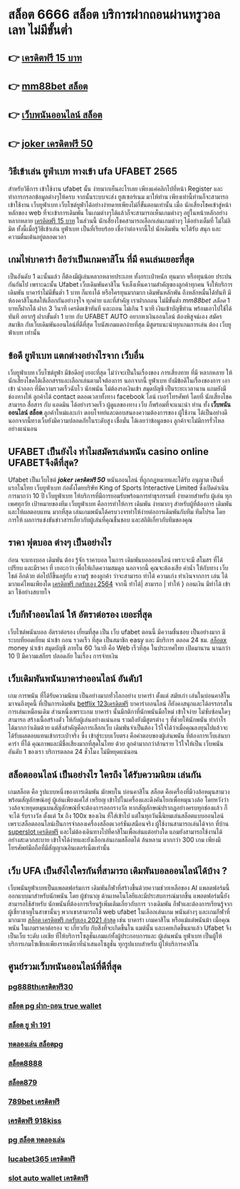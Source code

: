 # สล็อต 6666 สล็อต  บริการฝากถอนผ่านทรูวอลเลท ไม่มีขั้นต่ำ 

## 👉 [เครดิตฟรี 15 บาท](https://member.mabet.net/?action=login)
## 👉 [mm88bet สล็อต](https://mabet.net/register/)
## 👉 [เว็บพนันออนไลน์ สล็อต](https://mabet.net/20-free-100/)
## 👉 [joker เครดิตฟรี 50](https://member.mabet.net/?action=login)

## วิธีเข้าเล่น ยูฟ่าเบท  ทางเข้า ufa UFABET 2565

สำหรับวิธีการ เข้าใช้งาน   ufabet  นั้น ง่ายมากเย็นอะไรเลย เพียงแค่คลิกไปที่หน้า Register  และทำการกรอกข้อมูลต่างๆให้ครบ จากนั้นระบบจะส่ง  ยูสเซอร์เนม มาให้ท่าน เพียงเท่านี้ท่านก็จะสามารถ เข้าใช้งาน   เว็บยูฟ่าเบท เว็บไซต์ยูฟ่าได้อย่างง่ายดายเพียงไม่กี่ขั้นตอนเท่านั้น เมื่อ นักเสี่ยงโชคเข้าสู่หน้าหลักของ web ที่จะเข้าการเดิมพัน ในเกมต่างๆได้แล้วก็จะสามารถเห็นเกมต่างๆ อยู่ในหน้าหลักอย่างหลากหลาย [เครดิตฟรี 15 บาท](https://mabet.net/register/)  ในส่วนนี้ นักเสี่ยงโชคสามารถเลือกเล่นเกมต่างๆ ได้อย่างเต็มที่  ไม่ไม่ลิมิต ทั้งนี้เมื่อรู้วิธีเข้าเล่น  ยูฟ่าเบท  เป็นที่เรียบร้อย เชื่อว่าต่อจากนี้ไป นักเดิมพัน จะได้รับ สนุก และความตื่นเต้นอยู่ตลอดเวลา


##  เกมไพ่บาคาร่า  ถือว่าเป็นเกมคาสิโน ที่มี  คนเล่นเยอะที่สุด 

เป็นอันดับ 1  ฉะนั้นแล้ว  ก็ต้องมีผู้เล่นหลากหลายประเภท ทั้งกระเป๋าหนัก ทุนมาก หรือทุนน้อย ประปนกันกันไป เพราะฉะนั้น Ufabet เว็บเดิมพันคาสิโน   จึงเล็งเห็นความสำคัญของลูกค้าทุกคน จึงให้บริการ เดิมพัน บาคาร่าไม่มีขั้นต่ำ 1 บาท ก็แทงได้ หรือใครทุนมากมาก เดิมพันหลักพัน ถึงหลักหมื่นได้ทันที มีห้องคาสิโนสดให้เลือกกันอย่างจุใจ ทุกค่าย และที่สำคัญ เราฝากถอน ไม่มีขั้นต่ำ *mm88bet สล็อต* 1 บาทก็ฝากได้ ฝาก 3 วินาที เครดิตเข้าทันที และถอน ไม่เกิน 1 นาที เงินเข้าบัญชีท่าน พร้อมเอาไปใช้ได้ทันที อยากรู้  ฝากขั้นต่ำ 1 บาท กับ UFABET AUTO อยากหาเงินออนไลน์ ต้องพิสูจน์เอง สมัครสมาชิก กับเว็บเดิมพันออนไลน์ที่ดีที่สุด โบนัสเกมแตกง่ายที่สุด มีสูตรแนะนำทุกเกมการเล่น ต้อง  เว็บยูฟ่าเบท เท่านั้น

## ข้อดี ยูฟ่าเบท แตกต่างอย่างไรจาก เว็บอื่น

 เว็บยูฟ่าเบท เว็บไซต์ยูฟ่า มีข้อดีอยู่ เยอะที่สุด ไม่ว่าจะเป็นในเรื่องของ การเสี่ยงทาย ที่มี  หลากหลาย  ให้ นักเสี่ยงโชคได้เลือกสรรและเลือกเล่นตามใจต้องการ นอกจากนี้  ยูฟ่าเบท ยังมีข้อดีในเรื่องของการ เอาเข้า  นำออก ที่มีความรวดเร็วฉับไว  นักพนัน ไม่ต้องรอเงินเข้า สมุดบัญชี  เป็นระยะเวลานาน แถมยังมีช่องทางให้ ลูกค้าได้ contact  ตลอดเวลาทั้งทาง facebook ไลน์ เบอร์โทรศัพท์ โดยที่ นักเสี่ยงโชคสามารถ สื่อสาร กับ แอดมิน ได้อย่างรวดเร็ว  ผู้ดูแลของทาง เว็บ ก็พร้อมที่จะแนะนำ ท่าน ทั้ง **เว็บพนันออนไลน์ สล็อต** ลูกค้าใหม่และเก่า ตอบโจทย์และตอบสนองความต้องการของ ผู้ใช้งาน  ได้เป็นอย่างดี นอกจากนี้ทางเว็บยังมีความปลอดภัยในระดับสูง  เชื่อมั่น ได้เลยว่าข้อมูลของ ลูกค้าจะไม่มีการรั่วไหลอย่างแน่นอน


## UFABET เป็นยังไง ทำไมสมัครเล่นพนัน casino online   UFABETจึงดีที่สุด?

Ufabet  เป็นเว็บไซต์ ***joker เครดิตฟรี 50***  พนันออนไลน์ ที่ถูกกฎหมายและได้รับ อนุญาต เป็นที่แรกในไทย  เว็บยูฟ่าเบท  ก่อตั้งโดยบริษัท King of Sports Interactive Limited ซึ่งเปิดดำเนินการมากว่า 10 ปี เว็บยูฟ่าเบท ให้บริการที่มีการยอมรับพร้อมการทำธุรกรรมที่ ง่ายดายสำหรับ ผู้เล่น ทุกเพศทุกวัย เป้าหมายของทีม เว็บยูฟ่าเบท คือการทำให้การ เดิมพัน ง่ายมากๆ สำหรับผู้ที่ต้องการ เดิมพัน และให้ผลตอบแทน มากที่สุด เล่นเกมพนันได้ครบวงจรทำให้ง่ายต่อการเดิมพันกับทีม ทีมโปรด โดยการให้ ผลการแข่งขันข่าวสารเกี่ยวกับผู้เล่นที่คุณชื่นชอบ และสถิติเกี่ยวกับทีมของคุณ


## ราคา ฟุตบอล ต่างๆ  เป็นอย่างไร 

ก่อน จะแทงบอล เดิมพัน  ต้อง  รู้จัก  ราคาบอล  ในการ เดิมพันบอลออนไลน์ เพราะจะมี สโมสร ที่ได้เปรียบ และมีราคา ที่ เยอะกว่า เพื่อให้เกิดความสมดุล  นอกจากนี้  คุณจะต้องเสีย ค่าน้ำ  ให้กับทาง เว็บไชต์  อีกด้วย ต่อไปก็ขึ้นอยู่กับ ความรู้ ของลูกค้า  ว่าจะสามารถ ทำได้ ความเก่ง ทำเงินจากการ เล่น ได้ มากแค่ไหนเพียงใด [เครดิตฟรี กดรับเอง 2564](https://bio.link/tisawago)  จากนี้ ทำได้| สามารถ | ทำให้ } ถอนเงิน   มีทำได้  เข้ามา ใช้อย่างสบายใจ

##  เว็บกีฬาออนไลน์ ให้ อัตราต่อรอง เยอะที่สุด

 เว็บไซต์พนันบอล   อัตราต่อรอง   เยี่ยมที่สุด  เป็น   เว็บ  ufabet   ตอนนี้  มีความชื่นชอบ  เป็นอย่างมาก มีระบบที่ยอดเยี่ยม   นำเข้า  ถอน  รวดเร็ว  ที่สุด  เป็นสมาชิก  easy  และ มีบริการ   ตลอด 24 ชม.  [สล็อตx](https://mabet.net/credit-free-50/)  money  นำเข้า  สมุดบัญชี  ภายใน   60 วินาที  คือ  Web   เร็วที่สุด  ในประเทศไทย เปิดมานาน   นานกว่า 10 ปี  มีความเสถียร ปลอดภัย ในเรื่อง  การจ่ายเงิน 

##  เว็บเดิมพันพนันบาคาร่าออนไลน์  อันดับ1

เกม การพนัน ที่ได้รับความนิยม เป็นอย่างมากทั่วโลกอย่าง  บาคาร่า ตั้งแต่ สมัยเก่า เล่นในบ่อนคาสิโนมาจนถึงยุคนี้ ที่เป็นการเดิมพัน [betflix 123เครดิตฟรี](https://mabet.net/) บาคาร่าออนไลน์ ก็ยังคงสนุกและได้อรรถรสในการเล่นเหมือนเดิม ส่วนหนึ่งเพราะเกม บาคาร่า นั้นมีกติกาที่นักพนันมือใหม่  เข้าใจง่าย  ไม่ซับซ้อนใดๆ สามารถ สร้างเนื้อสร้างตัว ให้กับผู้เล่นอย่างแน่นอน  รวมถึงยังมีสูตรต่าง ๆ ที่ช่วยให้นักพนัน ทำกำไร ได้มากกว่าเดิมด้วย แต่สิ่งสำคัญคือการเลือกเว็บ เดิมพันจำเป็นต้อง ไว้ใจได้ว่าเมื่อคุณลงทุนไปแล้วจะ ได้รับผลตอบแทนเข้ากระเป๋าจริง ซึ่ง  เข้าสู่ระบบเว็บตรง  คือคำตอบของผู้เล่นพนัน ที่ต้องการเว็บเล่นบาคาร่า ที่ได้ คุณภาพและมีชื่อเสียงมากที่สุดในไทย ด้วย ลูกค้ามากกว่าล้านราย ไว้ใจให้เป็น เว็บพนันอันดับ 1 ของเรา บริการตลอด 24 ชั่วโมง ไม่มีหยุดแน่นอน

## สล็อตออนไลน์  เป็นอย่างไร ใครถึง ได้รับความนิยม เล่นกัน

 เกมสล็อต  คือ รูปแบบหนึ่งของการเดิมพัน  มักพบใน บ่อนคาสิโน สล็อต  คือเครื่องที่มีวงล้อหมุนสามวงพร้อมสัญลักษณ์อยู่ ผู้เล่นเพียงแค่ใส่ เหรียญ เข้าไปในเครื่องและดึงคันโยกเพื่อหมุนวงล้อ โดยหวังว่าวงล้อจะหยุดหมุนบนสัญลักษณ์ที่จะต้องการออกรางวัล หากสัญลักษณ์ปรากฏอย่างครบทุกช่องแล้ว ก็จะได้ รับรางวัล  ตั้งแต่ 1x ถึง 100x ของเงิน ที่ใส่เข้าไป แต่ในทุกวันนี้นิยมเล่นสล็อตแบบออนไลน์ เพราะสล็อตออนไลน์เป็นการจำลองเครื่องสล็อตเวอร์ชันเสมือนจริง  ผู้ใช้งานสามารถเล่นได้จาก ที่บ้าน [superslot เครดิตฟรี](https://mabet.net/credit-free-50/) และไม่ต้องเดินทางไปที่คาสิโนเพื่อเล่นแต่อย่างใด แถมยังสามารถใช้งานได้อย่างสะดวกสะบาย เข้าใจได้ง่ายและยังเลือกเล่นเกมสล็อตได้ ล้นหลาม มากกว่า 300 เกม เพียงมีโทรศัพท์มือถือที่มีสัญญาณอินเตอร์เน็ตเท่านั้น 


## เว็บ UFA เป็นยังไงใครกันที่สามารถ เดิมพันบอลออนไลน์ได้บ้าง ?

 เว็บพนันยูฟ่าเบทเป็นแพลตฟอร์มการ เดิมพันกีฬาที่สร้างขึ้นด้วยความช่วยเหลือของ AI แพลตฟอร์มนี้ ออกแบบมาสำหรับนักพนัน โดย ผู้ชำนาญ ด้านเทคโนโลยีและมีประสบการณ์มากขึ้น แพลตฟอร์มนี้ยังสามารถใช้สำหรับ นักพนันที่ต้องการเรียนรู้เพิ่มเติมเกี่ยวกับการ วางเดิมพัน กีฬาและต้องการเรียนรู้จากผู้เชี่ยวชาญในสาขานั้นๆ พวกเขาสามารถใช้ web ufabet ในเลือกเล่นเกม พนันต่างๆ และเกมกีฬาที่มากมาย [สล็อต เครดิตฟรี กดรับเอง 2021 ล่าสุด](https://mabet.net/20-free-100/) เช่น บาคาร่า เกมคาสิโน หรือแม้แต่พนันม้า เมื่อคุณพนัน ในเกมราคาต่อรอง จะ เกี่ยวกับ กับสิ่งที่จะเกิดขึ้นใน แมต์นั้น และเคยเกิดขึ้นมาแล้ว Ufabet  จึงเป็นเว็บ ระดับ เอเชีย ที่ให้บริการโซลูชั่นเกมแก่ทั้งผู้ประกอบการและ ผู้เล่นพนัน ยูฟ่าเบท เป็นผู้ให้บริการเกมโซเชียลเพียงรายเดียวที่นำเสนอโซลูชั่น ทุกรูปแบบสำหรับ ผู้ให้บริการคาสิโน 


## ศูนย์รวมเว็บพนันออนไลน์ที่ดีที่สุด

### [pg888thเครดิตฟรี30](https://atom.io/themes/PG%20เว็บตรง%20%20แอพสล็อต%20เครดิตฟรี%20ไม่ต้องฝากก่อน%20ไม่ต้องแชร์%20ยืนยันเบอร์โทรศัพท์ล่าสุด%20008%20สล็อต%2020รับ100%20ของแท้%20100%)
### [สล็อต pg ฝาก-ถอน true wallet](https://atom.io/themes/PG%20เว็บตรง%20%20เครดิตฟรี50บาทไม่ต้องฝาก2021%20008%20สล็อต%2020รับ100%20ของแท้%20100%)
### [สล็อต ยู ฟ่า 191](https://atom.io/themes/PG%20เว็บตรง%20%20สล็อต%20888%20ฟรีเครดิต%20100%20008%20สล็อต%2020รับ100%20ของแท้%20100%)
### [ทดลองเล่น สล็อตpg](https://atom.io/themes/PG%20เว็บตรง%20%20superslot%20เครดิตฟรี%2050%20otp%202021%20008%20สล็อต%2020รับ100%20ของแท้%20100%)
### [สล็อต8888](https://atom.io/themes/PG%20เว็บตรง%20%20สล็อต%20เครดิตฟรี%20100%20ไม่ต้องแชร์%202021%20ล่าสุด%20008%20สล็อต%2020รับ100%20ของแท้%20100%)
### [สล็อต879](https://atom.io/themes/PG%20เว็บตรง%20%20สล็อต%20ฝาก%2020%20รับ100%20ทํา%20200%20ถอนได้100%20วอ%20เลท%20008%20สล็อต%2020รับ100%20ของแท้%20100%)
### [789bet เครดิตฟรี](https://atom.io/themes/PG%20เว็บตรง%20%20สล็อต%20โร%20ม่า%20แตก%20008%20สล็อต%2020รับ100%20ของแท้%20100%)
### [เครดิตฟรี 918kiss](https://atom.io/themes/PG%20เว็บตรง%20%20สล็อตspx%20008%20สล็อต%2020รับ100%20ของแท้%20100%)
### [pg สล็อต ทดลองเล่น](https://atom.io/themes/PG%20เว็บตรง%20%20pg%20betflix%20เครดิตฟรี%2050%20008%20สล็อต%2020รับ100%20ของแท้%20100%)
### [lucabet365 เครดิตฟรี](https://atom.io/themes/PG%20เว็บตรง%20%20สล็อต%20hilorich%20008%20สล็อต%2020รับ100%20ของแท้%20100%)
### [slot auto wallet เครดิตฟรี](https://atom.io/themes/PG%20เว็บตรง%20%20fullslot%20เครดิตฟรี%2050%20ยืนยันเบอร์%20008%20สล็อต%2020รับ100%20ของแท้%20100%)